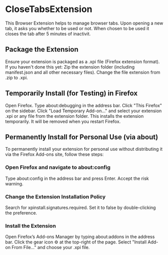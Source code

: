 # CloseTabsExtension
This Browser Extension helps to manage browser tabs. Upon opening a new tab, it asks you whether to be used or not.
When chosen to be used it closes the tab after 5 minutes of inactivit.
## Package the Extension
Ensure your extension is packaged as a .xpi file (Firefox extension format). If you haven't done this yet:
Zip the extension folder (including manifest.json and all other necessary files).
Change the file extension from .zip to .xpi.
## Temporarily Install (for Testing) in Firefox
Open Firefox.
Type about:debugging in the address bar.
Click "This Firefox" on the sidebar.
Click "Load Temporary Add-on..." and select your extension .xpi or any file from the extension folder.
This installs the extension temporarily. It will be removed when you restart Firefox.
## Permanently Install for Personal Use (via about)
To permanently install your extension for personal use without distributing it via the Firefox Add-ons site, follow these steps:
### Open Firefox and navigate to about:config
Type about:config in the address bar and press Enter.
Accept the risk warning.
### Change the Extension Installation Policy
Search for xpinstall.signatures.required.
Set it to false by double-clicking the preference.
### Install the Extension
Open Firefox’s Add-ons Manager by typing about:addons in the address bar.
Click the gear icon ⚙️ at the top-right of the page.
Select "Install Add-on From File..." and choose your .xpi file.
